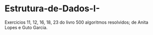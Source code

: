 # Estrutura-de-Dados-I-
Exercicios 11, 12, 16, 18, 23  do livro 500 algoritmos resolvidos; de Anita Lopes e Guto Garcia.
